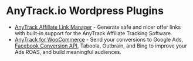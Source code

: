 # AnyTrack.io Wordpress Plugins

- [AnyTrack Affiliate Link Manager](./anytrack-affiliate-link-manager/trunk) - Generate safe and
nicer offer links with built-in support for the AnyTrack Affiliate Tracking Software.
- [AnyTrack for WooCommerce](./anytrack-for-woocommerce/trunk) - Send your conversions to Google Ads, 
[Facebook Conversion API](https://anytrack.io/facebook-conversion-api), Taboola, Outbrain, and Bing to 
improve your Ads ROAS, and build meaningful audiences.
